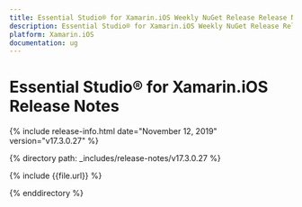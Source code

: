 ```yaml
---
title: Essential Studio® for Xamarin.iOS Weekly NuGet Release Release Notes  
description: Essential Studio® for Xamarin.iOS Weekly NuGet Release Release Notes  
platform: Xamarin.iOS
documentation: ug
---
```


# Essential Studio® for Xamarin.iOS  Release Notes  

{% include release-info.html date="November 12, 2019"  version="v17.3.0.27" %} 


{% directory path: _includes/release-notes/v17.3.0.27 %}

{% include {{file.url}} %}

{% enddirectory %}